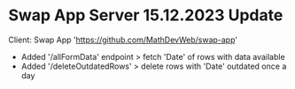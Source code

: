 # Swap App Server 15.12.2023 Update

Client: Swap App 'https://github.com/MathDevWeb/swap-app'

- Added '/allFormData' endpoint > fetch 'Date' of rows with data available
- Added '/deleteOutdatedRows'   > delete rows with 'Date' outdated once a day
